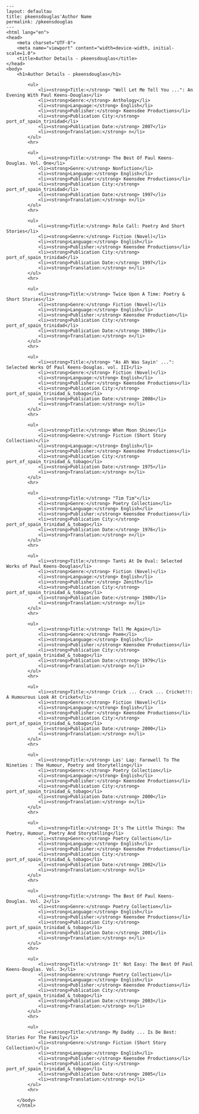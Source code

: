 
    ---
    layout: defaultau
    title: pkeensdouglas'Author Name 
    permalink: /pkeensdouglas
    ---
    <html lang="en">
    <head>
        <meta charset="UTF-8">
        <meta name="viewport" content="width=device-width, initial-scale=1.0">
        <title>Author Details - pkeensdouglas</title>
    </head>
    <body>
        <h1>Author Details - pkeensdouglas</h1>
        
            <ul>
                <li><strong>Title:</strong> "Well Let Me Tell You ...": An Evening With Paul Keens-Douglas</li>
                <li><strong>Genre:</strong> Anthology</li>
                <li><strong>Language:</strong> English</li>
                <li><strong>Publisher:</strong> Keensdee Productions</li>
                <li><strong>Publication City:</strong> port_of_spain_trinidad</li>
                <li><strong>Publication Date:</strong> 2007</li>
                <li><strong>Translation:</strong> n</li>
            </ul>
            <hr>
            
            <ul>
                <li><strong>Title:</strong> The Best Of Paul Keens-Douglas. Vol. One</li>
                <li><strong>Genre:</strong> Nonfiction</li>
                <li><strong>Language:</strong> English</li>
                <li><strong>Publisher:</strong> Keensdee Productions</li>
                <li><strong>Publication City:</strong> port_of_spain_trinidad</li>
                <li><strong>Publication Date:</strong> 1997</li>
                <li><strong>Translation:</strong> n</li>
            </ul>
            <hr>
            
            <ul>
                <li><strong>Title:</strong> Role Call: Poetry And Short Stories</li>
                <li><strong>Genre:</strong> Fiction (Novel)</li>
                <li><strong>Language:</strong> English</li>
                <li><strong>Publisher:</strong> Keensdee Productions</li>
                <li><strong>Publication City:</strong> port_of_spain_trinidad</li>
                <li><strong>Publication Date:</strong> 1997</li>
                <li><strong>Translation:</strong> n</li>
            </ul>
            <hr>
            
            <ul>
                <li><strong>Title:</strong> Twice Upon A Time: Poetry & Short Stories</li>
                <li><strong>Genre:</strong> Fiction (Novel)</li>
                <li><strong>Language:</strong> English</li>
                <li><strong>Publisher:</strong> Keensdee Production</li>
                <li><strong>Publication City:</strong> port_of_spain_trinidad</li>
                <li><strong>Publication Date:</strong> 1989</li>
                <li><strong>Translation:</strong> n</li>
            </ul>
            <hr>
            
            <ul>
                <li><strong>Title:</strong> "As Ah Was Sayin' ...": Selected Works Of Paul Keens-Douglas. vol. III</li>
                <li><strong>Genre:</strong> Fiction (Novel)</li>
                <li><strong>Language:</strong> English</li>
                <li><strong>Publisher:</strong> Keensdee Productions</li>
                <li><strong>Publication City:</strong> port_of_spain_trinidad_&_tobago</li>
                <li><strong>Publication Date:</strong> 2008</li>
                <li><strong>Translation:</strong> n</li>
            </ul>
            <hr>
            
            <ul>
                <li><strong>Title:</strong> When Moon Shine</li>
                <li><strong>Genre:</strong> Fiction (Short Story Collection)</li>
                <li><strong>Language:</strong> English</li>
                <li><strong>Publisher:</strong> Keensdee Productions</li>
                <li><strong>Publication City:</strong> port_of_spain_trinidad_&_tobago</li>
                <li><strong>Publication Date:</strong> 1975</li>
                <li><strong>Translation:</strong> n</li>
            </ul>
            <hr>
            
            <ul>
                <li><strong>Title:</strong> "Tim Tim"</li>
                <li><strong>Genre:</strong> Poetry Collection</li>
                <li><strong>Language:</strong> English</li>
                <li><strong>Publisher:</strong> Keensdee Productions</li>
                <li><strong>Publication City:</strong> port_of_spain_trinidad_&_tobago</li>
                <li><strong>Publication Date:</strong> 1976</li>
                <li><strong>Translation:</strong> n</li>
            </ul>
            <hr>
            
            <ul>
                <li><strong>Title:</strong> Tanti At De Oval: Selected Works of Paul Keens-Douglas</li>
                <li><strong>Genre:</strong> Fiction (Novel)</li>
                <li><strong>Language:</strong> English</li>
                <li><strong>Publisher:</strong> Zenith</li>
                <li><strong>Publication City:</strong> port_of_spain_trinidad_&_tobago</li>
                <li><strong>Publication Date:</strong> 1980</li>
                <li><strong>Translation:</strong> n</li>
            </ul>
            <hr>
            
            <ul>
                <li><strong>Title:</strong> Tell Me Again</li>
                <li><strong>Genre:</strong> Poem</li>
                <li><strong>Language:</strong> English</li>
                <li><strong>Publisher:</strong> Keensdee Productions</li>
                <li><strong>Publication City:</strong> port_of_spain_trinidad_&_tobago</li>
                <li><strong>Publication Date:</strong> 1979</li>
                <li><strong>Translation:</strong> n</li>
            </ul>
            <hr>
            
            <ul>
                <li><strong>Title:</strong> Crick ... Crack ... Cricket!!: A Humourous Look At Cricket</li>
                <li><strong>Genre:</strong> Fiction (Novel)</li>
                <li><strong>Language:</strong> English</li>
                <li><strong>Publisher:</strong> Keensdee Productions</li>
                <li><strong>Publication City:</strong> port_of_spain_trinidad_&_tobago</li>
                <li><strong>Publication Date:</strong> 2000</li>
                <li><strong>Translation:</strong> n</li>
            </ul>
            <hr>
            
            <ul>
                <li><strong>Title:</strong> Las' Lap: Farewell To The Nineties : The Humour, Poetry and Storytelling</li>
                <li><strong>Genre:</strong> Poetry Collection</li>
                <li><strong>Language:</strong> English</li>
                <li><strong>Publisher:</strong> Keensdee Productions</li>
                <li><strong>Publication City:</strong> port_of_spain_trinidad_&_tobago</li>
                <li><strong>Publication Date:</strong> 2000</li>
                <li><strong>Translation:</strong> n</li>
            </ul>
            <hr>
            
            <ul>
                <li><strong>Title:</strong> It's The Little Things: The Poetry, Humour, Poetry And Storytelling</li>
                <li><strong>Genre:</strong> Poetry Collection</li>
                <li><strong>Language:</strong> English</li>
                <li><strong>Publisher:</strong> Keensdee Productions</li>
                <li><strong>Publication City:</strong> port_of_spain_trinidad_&_tobago</li>
                <li><strong>Publication Date:</strong> 2002</li>
                <li><strong>Translation:</strong> n</li>
            </ul>
            <hr>
            
            <ul>
                <li><strong>Title:</strong> The Best Of Paul Keens-Douglas. Vol. 2</li>
                <li><strong>Genre:</strong> Poetry Collection</li>
                <li><strong>Language:</strong> English</li>
                <li><strong>Publisher:</strong> Keensdee Productions</li>
                <li><strong>Publication City:</strong> port_of_spain_trinidad_&_tobago</li>
                <li><strong>Publication Date:</strong> 2001</li>
                <li><strong>Translation:</strong> n</li>
            </ul>
            <hr>
            
            <ul>
                <li><strong>Title:</strong> It' Not Easy: The Best Of Paul Keens-Douglas. Vol. 3</li>
                <li><strong>Genre:</strong> Poetry Collection</li>
                <li><strong>Language:</strong> English</li>
                <li><strong>Publisher:</strong> Keensdee Productions</li>
                <li><strong>Publication City:</strong> port_of_spain_trinidad_&_tobago</li>
                <li><strong>Publication Date:</strong> 2003</li>
                <li><strong>Translation:</strong> n</li>
            </ul>
            <hr>
            
            <ul>
                <li><strong>Title:</strong> My Daddy ... Is De Best: Stories For The Family</li>
                <li><strong>Genre:</strong> Fiction (Short Story Collection)</li>
                <li><strong>Language:</strong> English</li>
                <li><strong>Publisher:</strong> Keensdee Productions</li>
                <li><strong>Publication City:</strong> port_of_spain_trinidad_&_tobago</li>
                <li><strong>Publication Date:</strong> 2005</li>
                <li><strong>Translation:</strong> n</li>
            </ul>
            <hr>
            
        </body>
        </html>
        